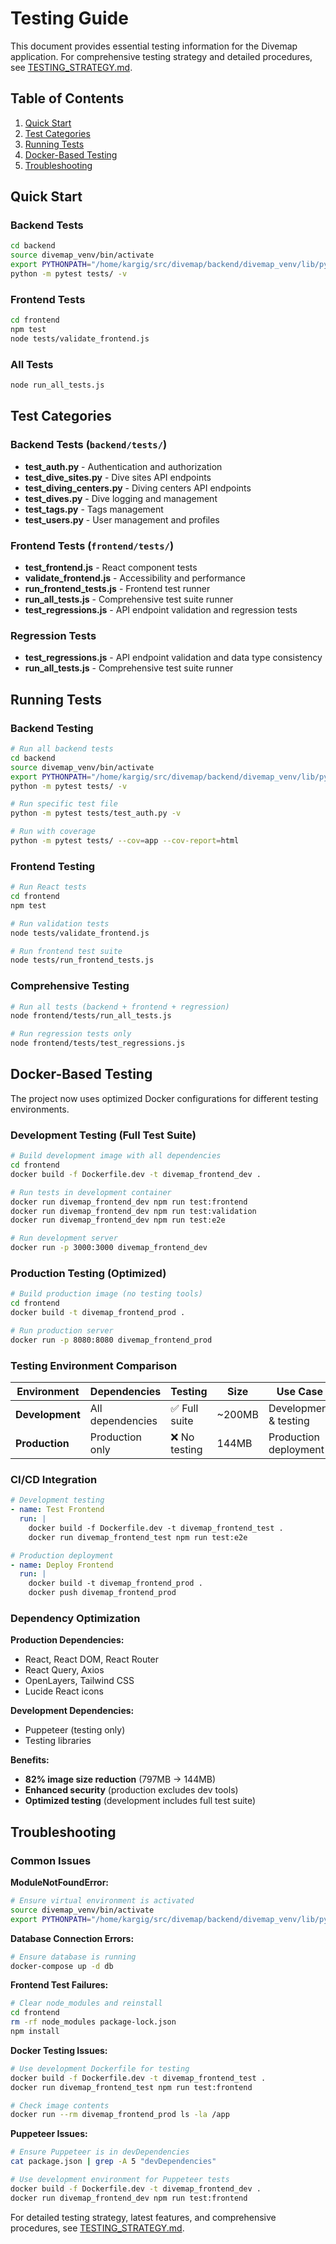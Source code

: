 # Testing Guide

This document provides essential testing information for the Divemap application. For comprehensive testing strategy and detailed procedures, see [TESTING_STRATEGY.md](../TESTING_STRATEGY.md).

## Table of Contents

1. [Quick Start](#quick-start)
2. [Test Categories](#test-categories)
3. [Running Tests](#running-tests)
4. [Docker-Based Testing](#docker-based-testing)
5. [Troubleshooting](#troubleshooting)

## Quick Start

### Backend Tests
```bash
cd backend
source divemap_venv/bin/activate
export PYTHONPATH="/home/kargig/src/divemap/backend/divemap_venv/lib/python3.11/site-packages:$PYTHONPATH"
python -m pytest tests/ -v
```

### Frontend Tests
```bash
cd frontend
npm test
node tests/validate_frontend.js
```

### All Tests
```bash
node run_all_tests.js
```

## Test Categories

### Backend Tests (`backend/tests/`)
- **test_auth.py** - Authentication and authorization
- **test_dive_sites.py** - Dive sites API endpoints
- **test_diving_centers.py** - Diving centers API endpoints
- **test_dives.py** - Dive logging and management
- **test_tags.py** - Tags management
- **test_users.py** - User management and profiles

### Frontend Tests (`frontend/tests/`)
- **test_frontend.js** - React component tests
- **validate_frontend.js** - Accessibility and performance
- **run_frontend_tests.js** - Frontend test runner
- **run_all_tests.js** - Comprehensive test suite runner
- **test_regressions.js** - API endpoint validation and regression tests

### Regression Tests
- **test_regressions.js** - API endpoint validation and data type consistency
- **run_all_tests.js** - Comprehensive test suite runner

## Running Tests

### Backend Testing
```bash
# Run all backend tests
cd backend
source divemap_venv/bin/activate
export PYTHONPATH="/home/kargig/src/divemap/backend/divemap_venv/lib/python3.11/site-packages:$PYTHONPATH"
python -m pytest tests/ -v

# Run specific test file
python -m pytest tests/test_auth.py -v

# Run with coverage
python -m pytest tests/ --cov=app --cov-report=html
```

### Frontend Testing
```bash
# Run React tests
cd frontend
npm test

# Run validation tests
node tests/validate_frontend.js

# Run frontend test suite
node tests/run_frontend_tests.js
```

### Comprehensive Testing
```bash
# Run all tests (backend + frontend + regression)
node frontend/tests/run_all_tests.js

# Run regression tests only
node frontend/tests/test_regressions.js
```

## Docker-Based Testing

The project now uses optimized Docker configurations for different testing environments.

### Development Testing (Full Test Suite)
```bash
# Build development image with all dependencies
cd frontend
docker build -f Dockerfile.dev -t divemap_frontend_dev .

# Run tests in development container
docker run divemap_frontend_dev npm run test:frontend
docker run divemap_frontend_dev npm run test:validation
docker run divemap_frontend_dev npm run test:e2e

# Run development server
docker run -p 3000:3000 divemap_frontend_dev
```

### Production Testing (Optimized)
```bash
# Build production image (no testing tools)
cd frontend
docker build -t divemap_frontend_prod .

# Run production server
docker run -p 8080:8080 divemap_frontend_prod
```

### Testing Environment Comparison

| Environment | Dependencies | Testing | Size | Use Case |
|-------------|--------------|---------|------|----------|
| **Development** | All dependencies | ✅ Full suite | ~200MB | Development & testing |
| **Production** | Production only | ❌ No testing | 144MB | Production deployment |

### CI/CD Integration
```yaml
# Development testing
- name: Test Frontend
  run: |
    docker build -f Dockerfile.dev -t divemap_frontend_test .
    docker run divemap_frontend_test npm run test:e2e

# Production deployment
- name: Deploy Frontend
  run: |
    docker build -t divemap_frontend_prod .
    docker push divemap_frontend_prod
```

### Dependency Optimization

**Production Dependencies:**
- React, React DOM, React Router
- React Query, Axios
- OpenLayers, Tailwind CSS
- Lucide React icons

**Development Dependencies:**
- Puppeteer (testing only)
- Testing libraries

**Benefits:**
- **82% image size reduction** (797MB → 144MB)
- **Enhanced security** (production excludes dev tools)
- **Optimized testing** (development includes full test suite)

## Troubleshooting

### Common Issues

**ModuleNotFoundError:**
```bash
# Ensure virtual environment is activated
source divemap_venv/bin/activate
export PYTHONPATH="/home/kargig/src/divemap/backend/divemap_venv/lib/python3.11/site-packages:$PYTHONPATH"
```

**Database Connection Errors:**
```bash
# Ensure database is running
docker-compose up -d db
```

**Frontend Test Failures:**
```bash
# Clear node_modules and reinstall
cd frontend
rm -rf node_modules package-lock.json
npm install
```

**Docker Testing Issues:**
```bash
# Use development Dockerfile for testing
docker build -f Dockerfile.dev -t divemap_frontend_test .
docker run divemap_frontend_test npm run test:frontend

# Check image contents
docker run --rm divemap_frontend_prod ls -la /app
```

**Puppeteer Issues:**
```bash
# Ensure Puppeteer is in devDependencies
cat package.json | grep -A 5 "devDependencies"

# Use development environment for Puppeteer tests
docker build -f Dockerfile.dev -t divemap_frontend_dev .
docker run divemap_frontend_dev npm run test:frontend
```

For detailed testing strategy, latest features, and comprehensive procedures, see [TESTING_STRATEGY.md](../TESTING_STRATEGY.md). 